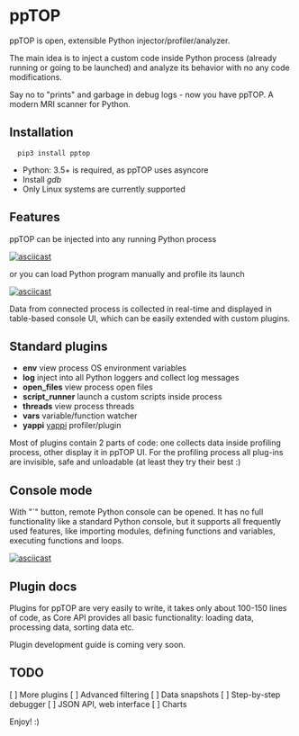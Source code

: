 # ppTOP

ppTOP is open, extensible Python injector/profiler/analyzer.

The main idea is to inject a custom code inside Python process (already running
or going to be launched) and analyze its behavior with no any code
modifications.

Say no to "prints" and garbage in debug logs - now you have ppTOP. A modern MRI
scanner for Python.

## Installation

```
  pip3 install pptop
```

* Python: 3.5+ is required, as ppTOP uses asyncore
* Install *gdb*
* Only Linux systems are currently supported

## Features

ppTOP can be injected into any running Python process

[![asciicast](https://asciinema.org/a/262581.svg)](https://asciinema.org/a/262581)

or you can load Python program manually and profile its launch

[![asciicast](https://asciinema.org/a/262585.svg)](https://asciinema.org/a/262585)

Data from connected process is collected in real-time and displayed in
table-based console UI, which can be easily extended with custom plugins.

## Standard plugins

* **env** view process OS environment variables
* **log** inject into all Python loggers and collect log messages
* **open_files** view process open files
* **script_runner** launch a custom scripts inside process
* **threads** view process threads
* **vars** variable/function watcher
* **yappi** [yappi](https://github.com/sumerc/yappi) profiler/plugin

Most of plugins contain 2 parts of code: one collects data inside profiling
process, other display it in ppTOP UI. For the profiling process all plug-ins
are invisible, safe and unloadable (at least they try their best :)

## Console mode

With "`" button, remote Python console can be opened. It has no full
functionality like a standard Python console, but it supports all frequently
used features, like importing modules, defining functions and variables,
executing functions and loops.

[![asciicast](https://asciinema.org/a/262587.svg)](https://asciinema.org/a/262587)

## Plugin docs

Plugins for ppTOP are very easily to write, it takes only about 100-150 lines
of code, as Core API provides all basic functionality: loading data, processing
data, sorting data etc.

Plugin development guide is coming very soon.

## TODO

[ ] More plugins
[ ] Advanced filtering
[ ] Data snapshots
[ ] Step-by-step debugger
[ ] JSON API, web interface
[ ] Charts

Enjoy! :)
